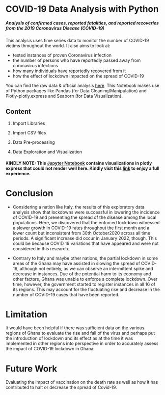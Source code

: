 # COVID-19 Data Analysis with Python

##### Analysis of confirmed cases, reported fatalities, and reported recoveries from the 2019 Coronavirus Disease (COVID-19)

This analysis uses time series data to monitor the number of COVID-19 victims throughout the world. It also aims to look at:
- tested instances of proven Coronavirus infection
- the number of persons who have reportedly passed away from coronavirus infections
- how many individuals have reportedly recovered from it
- how the effect of lockdown impacted on the spread of COVID-19

You can find the raw data & official analysis [here](https://raw.githubusercontent.com/datasets/covid-19/main/data/countries-aggregated.csv). This Notebook makes use of Python packages like Pandas (for Data Cleaning/Manipulation) and Plotly-plotly.express and Seaborn (for Data Visualization).

## Content
1. Import Libraries

2. Import CSV files

3. Data Pre-processing

4. Data Exploration and Visualization


#### KINDLY NOTE: This [Jupyter Notebook](https://github.com/addy-analytics/COVID-19-ANALYSIS/blob/main/COVID-19-Analysis-With-Python.ipynb) contains visualizations in plotly express that could not render well here. Kindly visit this [link](https://nbviewer.org/github/addy-analytics/COVID-19-ANALYSIS/blob/main/COVID-19-Analysis-With-Python.ipynb) to enjoy a full experience. 


# Conclusion
- Considering a nation like Italy, the results of this exploratory data analysis show that lockdowns were successful in lowering the incidence of COVID-19 and preventing the spread of the disease among the local populations. Here, we discovered that the enforced lockdown witnessed a slower growth in COVID-19 rates throughout the first month and a lower count but inconsistent from 30th October2020 across all time periods. A significant increase did occur in January 2022, though. This could be because COVID 19 variations that have appeared and were not considered in this research.

- Contrary to Italy and maybe other nations, the partial lockdown in some areas of the Ghana may have assisted in slowing the spread of COVID-19, although not entirely, as we can observe an intermittent spike and decrease in instances. Due of the potential harm to its economy and other factors, Ghana was unable to enforce a complete lockdown. Over time, however, the government started to register instances in all 16 of its regions. This may account for the fluctuating rise and decrease in the number of COVID-19 cases that have been reported.

# Limitation
It would have been helpful if there was sufficient data on the various regions of Ghana to evaluate the rise and fall of the virus and perhaps put the introduction of lockdown and its effect as at the time it was implemented in other regions into perspective in order to accurately assess the impact of COVID-19 lockdown in Ghana.

# Future Work
Evaluating the impact of vaccination on the death rate as well as how it has contributed to halt or decrease the spread of Covid-19.
